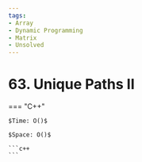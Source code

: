 ```yaml
---
tags:
- Array
- Dynamic Programming
- Matrix
- Unsolved
---
```



# 63. Unique Paths II

=== "C++"

    $Time: O()$

    $Space: O()$

    ```c++
    ```